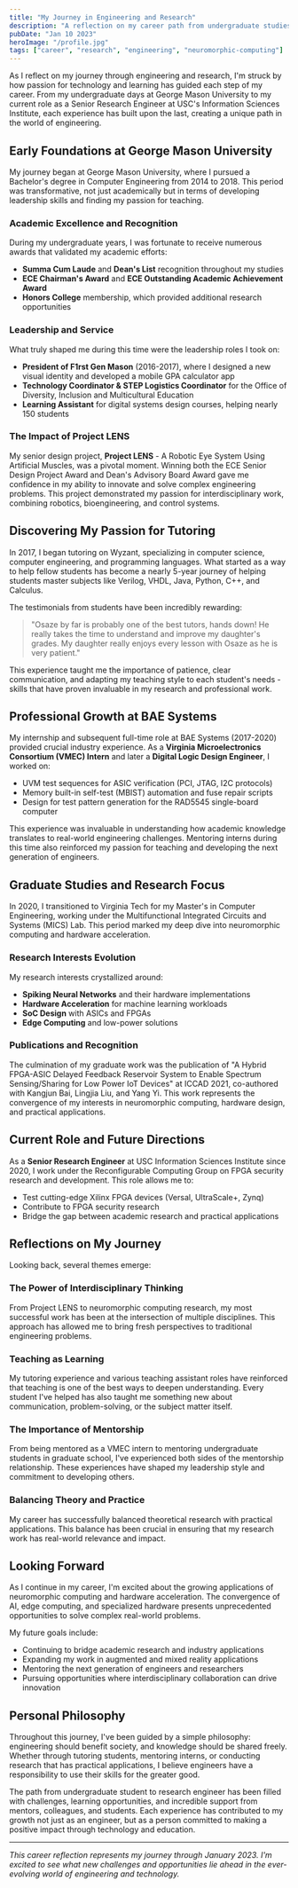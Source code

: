 ```yaml
---
title: "My Journey in Engineering and Research"
description: "A reflection on my career path from undergraduate studies to research engineering, spanning neuromorphic computing, FPGA design, and academic mentoring"
pubDate: "Jan 10 2023"
heroImage: "/profile.jpg"
tags: ["career", "research", "engineering", "neuromorphic-computing"]
---
```


As I reflect on my journey through engineering and research, I'm struck by how passion for technology and learning has guided each step of my career. From my undergraduate days at George Mason University to my current role as a Senior Research Engineer at USC's Information Sciences Institute, each experience has built upon the last, creating a unique path in the world of engineering.

## Early Foundations at George Mason University

My journey began at George Mason University, where I pursued a Bachelor's degree in Computer Engineering from 2014 to 2018. This period was transformative, not just academically but in terms of developing leadership skills and finding my passion for teaching.

### Academic Excellence and Recognition

During my undergraduate years, I was fortunate to receive numerous awards that validated my academic efforts:

- **Summa Cum Laude** and **Dean's List** recognition throughout my studies
- **ECE Chairman's Award** and **ECE Outstanding Academic Achievement Award**
- **Honors College** membership, which provided additional research opportunities

### Leadership and Service

What truly shaped me during this time were the leadership roles I took on:

- **President of F1rst Gen Mason** (2016-2017), where I designed a new visual identity and developed a mobile GPA calculator app
- **Technology Coordinator & STEP Logistics Coordinator** for the Office of Diversity, Inclusion and Multicultural Education
- **Learning Assistant** for digital systems design courses, helping nearly 150 students

### The Impact of Project LENS

My senior design project, **Project LENS** - A Robotic Eye System Using Artificial Muscles, was a pivotal moment. Winning both the ECE Senior Design Project Award and Dean's Advisory Board Award gave me confidence in my ability to innovate and solve complex engineering problems. This project demonstrated my passion for interdisciplinary work, combining robotics, bioengineering, and control systems.

## Discovering My Passion for Tutoring

In 2017, I began tutoring on Wyzant, specializing in computer science, computer engineering, and programming languages. What started as a way to help fellow students has become a nearly 5-year journey of helping students master subjects like Verilog, VHDL, Java, Python, C++, and Calculus.

The testimonials from students have been incredibly rewarding:

> "Osaze by far is probably one of the best tutors, hands down! He really takes the time to understand and improve my daughter's grades. My daughter really enjoys every lesson with Osaze as he is very patient."

This experience taught me the importance of patience, clear communication, and adapting my teaching style to each student's needs - skills that have proven invaluable in my research and professional work.

## Professional Growth at BAE Systems

My internship and subsequent full-time role at BAE Systems (2017-2020) provided crucial industry experience. As a **Virginia Microelectronics Consortium (VMEC) Intern** and later a **Digital Logic Design Engineer**, I worked on:

- UVM test sequences for ASIC verification (PCI, JTAG, I2C protocols)
- Memory built-in self-test (MBIST) automation and fuse repair scripts
- Design for test pattern generation for the RAD5545 single-board computer

This experience was invaluable in understanding how academic knowledge translates to real-world engineering challenges. Mentoring interns during this time also reinforced my passion for teaching and developing the next generation of engineers.

## Graduate Studies and Research Focus

In 2020, I transitioned to Virginia Tech for my Master's in Computer Engineering, working under the Multifunctional Integrated Circuits and Systems (MICS) Lab. This period marked my deep dive into neuromorphic computing and hardware acceleration.

### Research Interests Evolution

My research interests crystallized around:

- **Spiking Neural Networks** and their hardware implementations
- **Hardware Acceleration** for machine learning workloads
- **SoC Design** with ASICs and FPGAs
- **Edge Computing** and low-power solutions

### Publications and Recognition

The culmination of my graduate work was the publication of "A Hybrid FPGA-ASIC Delayed Feedback Reservoir System to Enable Spectrum Sensing/Sharing for Low Power IoT Devices" at ICCAD 2021, co-authored with Kangjun Bai, Lingjia Liu, and Yang Yi. This work represents the convergence of my interests in neuromorphic computing, hardware design, and practical applications.

## Current Role and Future Directions

As a **Senior Research Engineer** at USC Information Sciences Institute since 2020, I work under the Reconfigurable Computing Group on FPGA security research and development. This role allows me to:

- Test cutting-edge Xilinx FPGA devices (Versal, UltraScale+, Zynq)
- Contribute to FPGA security research
- Bridge the gap between academic research and practical applications

## Reflections on My Journey

Looking back, several themes emerge:

### The Power of Interdisciplinary Thinking

From Project LENS to neuromorphic computing research, my most successful work has been at the intersection of multiple disciplines. This approach has allowed me to bring fresh perspectives to traditional engineering problems.

### Teaching as Learning

My tutoring experience and various teaching assistant roles have reinforced that teaching is one of the best ways to deepen understanding. Every student I've helped has also taught me something new about communication, problem-solving, or the subject matter itself.

### The Importance of Mentorship

From being mentored as a VMEC intern to mentoring undergraduate students in graduate school, I've experienced both sides of the mentorship relationship. These experiences have shaped my leadership style and commitment to developing others.

### Balancing Theory and Practice

My career has successfully balanced theoretical research with practical applications. This balance has been crucial in ensuring that my research work has real-world relevance and impact.

## Looking Forward

As I continue in my career, I'm excited about the growing applications of neuromorphic computing and hardware acceleration. The convergence of AI, edge computing, and specialized hardware presents unprecedented opportunities to solve complex real-world problems.

My future goals include:

- Continuing to bridge academic research and industry applications
- Expanding my work in augmented and mixed reality applications
- Mentoring the next generation of engineers and researchers
- Pursuing opportunities where interdisciplinary collaboration can drive innovation

## Personal Philosophy

Throughout this journey, I've been guided by a simple philosophy: engineering should benefit society, and knowledge should be shared freely. Whether through tutoring students, mentoring interns, or conducting research that has practical applications, I believe engineers have a responsibility to use their skills for the greater good.

The path from undergraduate student to research engineer has been filled with challenges, learning opportunities, and incredible support from mentors, colleagues, and students. Each experience has contributed to my growth not just as an engineer, but as a person committed to making a positive impact through technology and education.

---

*This career reflection represents my journey through January 2023. I'm excited to see what new challenges and opportunities lie ahead in the ever-evolving world of engineering and technology.*
